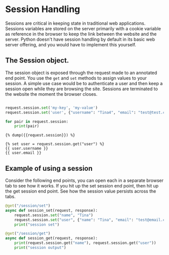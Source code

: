 # Session Handling

Sessions are critical in keeping state in traditional web applications. Sessions variables are stored on the server primarily with 
a cookie variable as reference in the browser to keep the link between the website and the server.
Python doesn't have session handling by default in its basic web server offering, and you would have to implement this yourself. 

## The Session object.

The session object is exposed through the request made to an annotated end point.  You use the `get` and `set` methods to assign values to your session.
A simple use case would be to authenticate a user and then keep a session open while they are browsing the site.  Sessions are terminated to the website the moment
the browser closes.

```python

request.session.set('my-key', 'my-value')
request.session.set('user', {"username": "Tina4", "email": "test@test.com"})

for pair in request.session:
    print(pair)

```

```twig title="index.twig"
{% dump({{request.session}}) %}

{% set user = request.session.get("user") %}
{{ user.username }}
{{ user.email }}
```

## Example of using a session

Consider the following end points, you can open each in a separate browser tab to see how it works. If you hit up the set session end point, then hit up the get session end point.
See how the session value persists across the tabs.

```python title="src/routes/session-example.py"
@get("/session/set")
async def session_set(request, response):
    request.session.set("name", "Tina")
    request.session.set("user", {"name": "Tina", "email": "test@email.com", "date_created": datetime.now()})
    print("session set")

@get("/session/get")
async def session_get(request, response):
    print(request.session.get("name"), request.session.get("user"))
    print("session output")
```
